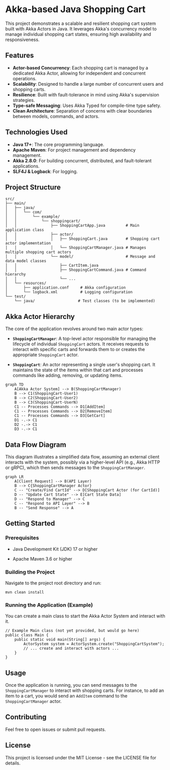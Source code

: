 Akka-based Java Shopping Cart
=============================

This project demonstrates a scalable and resilient shopping cart system built with Akka Actors in Java. It leverages Akka's concurrency model to manage individual shopping cart states, ensuring high availability and responsiveness.

## Features

- **Actor-based Concurrency**: Each shopping cart is managed by a dedicated Akka Actor, allowing for independent and concurrent operations.
- **Scalability**: Designed to handle a large number of concurrent users and shopping carts.
- **Resilience**: Built with fault-tolerance in mind using Akka's supervision strategies.
- **Type-safe Messaging**: Uses Akka Typed for compile-time type safety.
- **Clean Architecture**: Separation of concerns with clear boundaries between models, commands, and actors.

## Technologies Used

- **Java 17+**: The core programming language.
- **Apache Maven**: For project management and dependency management.
- **Akka 2.8.0**: For building concurrent, distributed, and fault-tolerant applications.
- **SLF4J & Logback**: For logging.

## Project Structure

```
src/
├── main/
│   ├── java/
│   │   └── com/
│   │       └── example/
│   │           └── shoppingcart/
│   │               ├── ShoppingCartApp.java         # Main application class
│   │               ├── actor/
│   │               │   ├── ShoppingCart.java        # Shopping cart actor implementation
│   │               │   └── ShoppingCartManager.java # Manages multiple shopping cart actors
│   │               └── model/                       # Message and data model classes
│   │                   ├── CartItem.java
│   │                   ├── ShoppingCartCommand.java # Command hierarchy
│   │                   └── ...
│   └── resources/
│       ├── application.conf     # Akka configuration
│       └── logback.xml          # Logging configuration
└── test/
    └── java/                   # Test classes (to be implemented)

```

Akka Actor Hierarchy
--------------------

The core of the application revolves around two main actor types:

-   **`ShoppingCartManager`**: A top-level actor responsible for managing the lifecycle of individual `ShoppingCart` actors. It receives requests to interact with specific carts and forwards them to or creates the appropriate `ShoppingCart` actor.

-   **`ShoppingCart`**: An actor representing a single user's shopping cart. It maintains the state of the items within that cart and processes commands like adding, removing, or updating items.

```
graph TD
    A[Akka Actor System] --> B(ShoppingCartManager)
    B --> C1(ShoppingCart-User1)
    B --> C2(ShoppingCart-User2)
    B --> C3(ShoppingCart-UserN)
    C1 -- Processes Commands --> D1[AddItem]
    C1 -- Processes Commands --> D2[RemoveItem]
    C1 -- Processes Commands --> D3[GetCart]
    D1 -.-> C1
    D2 -.-> C1
    D3 -.-> C1

```

Data Flow Diagram
-----------------

This diagram illustrates a simplified data flow, assuming an external client interacts with the system, possibly via a higher-level API (e.g., Akka HTTP or gRPC), which then sends messages to the `ShoppingCartManager`.

```
graph LR
    A[Client Request] --> B(API Layer)
    B --> C{ShoppingCartManager Actor}
    C -- "Create/Find CartId" --> D[ShoppingCart Actor (for CartId)]
    D -- "Update Cart State" --> E[Cart State Data]
    D -- "Respond to Manager" --> C
    C -- "Respond to API Layer" --> B
    B -- "Send Response" --> A

```

Getting Started
---------------

### Prerequisites

-   Java Development Kit (JDK) 17 or higher

-   Apache Maven 3.6 or higher

### Building the Project

Navigate to the project root directory and run:

```
mvn clean install

```

### Running the Application (Example)

You can create a main class to start the Akka Actor System and interact with it.

```
// Example Main class (not yet provided, but would go here)
public class Main {
    public static void main(String[] args) {
        ActorSystem system = ActorSystem.create("ShoppingCartSystem");
        // ... create and interact with actors ...
    }
}

```

Usage
-----

Once the application is running, you can send messages to the `ShoppingCartManager` to interact with shopping carts. For instance, to add an item to a cart, you would send an `AddItem` command to the `ShoppingCartManager` actor.

Contributing
------------

Feel free to open issues or submit pull requests.

License
-------

This project is licensed under the MIT License - see the LICENSE file for details.